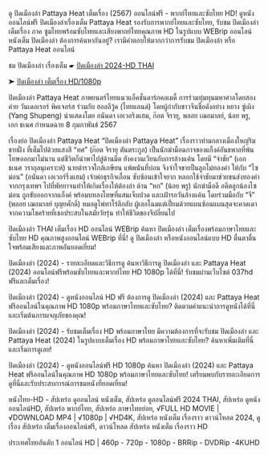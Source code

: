 ดู ปิดเมืองล่า Pattaya Heat เต็มเรื่อง (2567) ออนไลน์ฟรี - พากย์ไทยและซับไทย HD! ดูหนังออนไลน์ฟรี ปิดเมืองล่าเรื่องเต็ม Pattaya Heat รองรับการพากย์ไทยและซับไทย, รับชม ปิดเมืองล่า เต็มเรื่อง ภาค ซูมไทยพร้อมซับไทยและเสียงพากย์ไทยคุณภาพ HD ในรูปแบบ WEBrip ออนไลน์ หนังเต็ม ปิดเมืองล่า ต้องการค้นหากันอยู่? เรามีคำตอบให้มากกว่าการรับชม ปิดเมืองล่า หรือ Pattaya Heat ออนไลน์

ชม ปิดเมืองล่า เรื่องเต็ม ☛ [ปิดเมืองล่า 2024-HD THAI](https://joss.maxmovies.stream/th/movie/1072596/pattaya-heat)

➤ [ปิดเมืองล่า เต็มเรื่อง HD/1080p](https://joss.maxmovies.stream/th/movie/1072596/pattaya-heat)

ปิดเมืองล่า Pattaya Heat ภาพยนตร์ไทยแนวแอ็คชั่นดาร์กคอเมดี้ การร่วมทุ่มทุนมหาศาลโดยสองค่าย วันเดอเรอร์ พิคเจอร์ส ร่วมกับ ฮอลลีวู้ด (ไทยแลนด์) โดยผู้กำกับชาวจีนชื่อดังอย่าง หยาง ซู่เผิง (Yang Shupeng) นำแสดงโดย อนันดา เอเวอริงแฮม, ก๊อต จิรายุ, พลอย เฌอมาลย์, น้อย พรู, เอก ธเนศ กำหนดฉาย 8 กุมภาพันธ์ 2567

เรื่องย่อ ปิดเมืองล่า Pattaya Heat 
“ปิดเมืองล่า Pattaya Heat” เรื่องราวท่ามกลางเมืองใหญ่ริมชายฝั่ง ที่เต็มไปด้วยแสงสี “ทศ” (ก๊อต จิรายุ ตันตระกูล) เป็นนักฆ่ามือฉกาจของแก็งค์อันธพาลที่พ้นโทษออกมาไม่นาน แต่ชีวิตก็นำพาไปสู่ด้านมืด ยังคงวนเวียนกับการล้างแค้น โดยมี “จ่าชัย” (เอก ธเนศ วรากุลนุเคราะห์) นายตำรวจใกล้เกษียน แพ้พนันที่บ่อน จึงจำใจขายปืนลูกโม่ทองคำ ให้กับ “ไซม่อน” (อนันดา เอเวอร์ริ่งแฮม) เจ้าพ่อธุรกิจเถื่อน ซับซ้อนเข้าใจยาก หลอกใช้จ่าชัยมาช่วยขนส่งทองคำจากกรุงเทพฯ ไปที่พัทยาจนทำให้เกิดเรื่องให้ต้องล่า ด้าน “หก” (น้อย พรู) นักฆ่ามือดี อดีตลูกน้องไซม่อน ถูกขับออกจากแก็งค์ พร้อมบทลงโทษที่แสนเจ็บปวด และเฝ้ารอวันล้างแค้น โดยร่วมมือกับ “จี” (พลอย เฌอมาลย์ บุญยศักดิ์) หมอดูไพ่ทาโร่ลึกลับ ผู้เลอโฉมแต่เปี่ยมด้วยแผนซ้อนแผนสุดจะคาดเดา จากความโชคร้ายที่เธอประสบในสมัยวัยรุ่น ทำให้ชีวิตของจีปลี่ยนไป

ปิดเมืองล่า THAI เต็มเรื่อง HD ออนไลน์ WEBrip
ค้นหา ปิดเมืองล่า เต็มเรื่องพร้อมภาษาไทยและซับไทย HD คุณภาพสูงออนไลน์ WEBrip ที่นี่! ดู ปิดเมืองล่า หรือหนังออนไลน์แบบ HD ตื่นตาตื่นใจพร้อมเสียงและภาพอันยอดเยี่ยม!

ปิดเมืองล่า (2024) - รายละเอียดและวิธีการดู
ค้นหาวิธีการดู ปิดเมืองล่า และ Pattaya Heat (2024) ออนไลน์ฟรีพร้อมซับไทยและพากย์ไทย HD 1080p ได้ที่นี่! รับชมผ่านเว็บไซต์ 037hd ฟรีและเต็มเรื่อง!

ปิดเมืองล่า (2024) - ดูหนังออนไลน์ HD ฟรี
ต้องการดู ปิดเมืองล่า (2024) และ Pattaya Heat ฟรีออนไลน์ในคุณภาพ HD 1080p พร้อมภาษาไทยและซับไทย? ติดตามคำแนะนำการดูหนังได้ที่นี่และเริ่มต้นการผจญภัยของคุณ!

ปิดเมืองล่า (2024) - รับชมเต็มเรื่อง HD พร้อมภาษาไทย
มีความต้องการที่จะรับชม ปิดเมืองล่า และ Pattaya Heat (2024) ในรูปแบบเต็มเรื่อง HD พร้อมภาษาไทยและซับไทย? ค้นหาเพิ่มเติมที่นี่และเริ่มการดูเลย!

ปิดเมืองล่า (2024) - ดูหนังออนไลน์ฟรี HD 1080p
ค้นหา ปิดเมืองล่า (2024) และ Pattaya Heat ฟรีออนไลน์ในคุณภาพ HD 1080p พร้อมภาษาไทยและซับไทย! เตรียมพบกับรายละเอียดการดูที่นี่และรับประสบการณ์การชมหนังที่ยอดเยี่ยม!

หนังไทย-HD - สัปเหร่อ ดูออนไลน์ หนังเต็ม, สัปเหร่อ ดูออนไลน์ฟรี 2024 THAI, สัปเหร่อ ดูหนังออนไลน์HD, สัปเหร่อ พากย์ไทย, สัปเหร่อ ภาษาไทยย่อย, √FULL HD MOVIE | √DOWNLOAD MP4 | √1080p | √HD4K, สัปเหร่อ หนังเต็ม เรื่องราว ดาวน์โหลด 2024, ดูเรื่อง สัปเหร่อ เต็มเรื่องออนไลน์ฟรี, ดาวน์โหลด สัปเหร่อ หนังเต็ม เรื่องราว HD

ประเทศไทยอันดับ 1 ออนไลน์ HD | 460p - 720p - 1080p - BRRip - DVDRip -4KUHD
